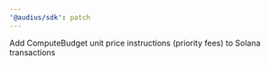 ```yaml
---
'@audius/sdk': patch
---
```


Add ComputeBudget unit price instructions (priority fees) to Solana transactions
